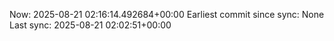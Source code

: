 Now: 2025-08-21 02:16:14.492684+00:00 Earliest commit since sync: None Last sync: 2025-08-21 02:02:51+00:00
